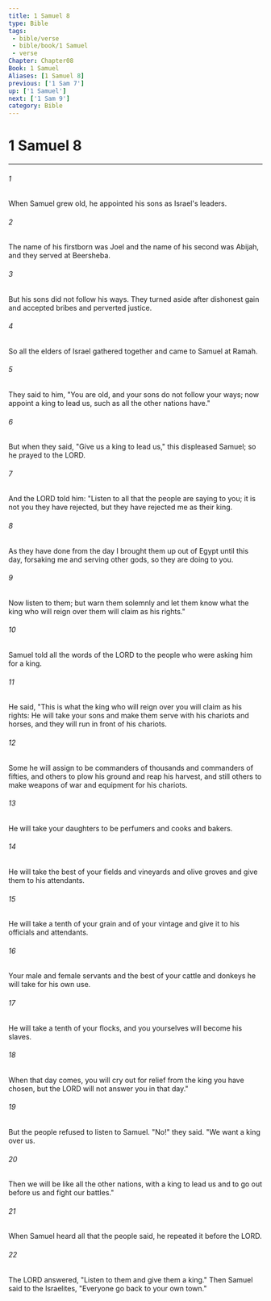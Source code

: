 ```yaml
---
title: 1 Samuel 8
type: Bible
tags:
 - bible/verse
 - bible/book/1 Samuel
 - verse
Chapter: Chapter08
Book: 1 Samuel
Aliases: [1 Samuel 8]
previous: ['1 Sam 7']
up: ['1 Samuel']
next: ['1 Sam 9']
category: Bible
---
```

# 1 Samuel 8

***


###### 1 
When Samuel grew old, he appointed his sons as Israel's leaders. 

###### 2 
The name of his firstborn was Joel and the name of his second was Abijah, and they served at Beersheba. 

###### 3 
But his sons did not follow his ways. They turned aside after dishonest gain and accepted bribes and perverted justice. 

###### 4 
So all the elders of Israel gathered together and came to Samuel at Ramah. 

###### 5 
They said to him, "You are old, and your sons do not follow your ways; now appoint a king to lead us, such as all the other nations have." 

###### 6 
But when they said, "Give us a king to lead us," this displeased Samuel; so he prayed to the LORD. 

###### 7 
And the LORD told him: "Listen to all that the people are saying to you; it is not you they have rejected, but they have rejected me as their king. 

###### 8 
As they have done from the day I brought them up out of Egypt until this day, forsaking me and serving other gods, so they are doing to you. 

###### 9 
Now listen to them; but warn them solemnly and let them know what the king who will reign over them will claim as his rights." 

###### 10 
Samuel told all the words of the LORD to the people who were asking him for a king. 

###### 11 
He said, "This is what the king who will reign over you will claim as his rights: He will take your sons and make them serve with his chariots and horses, and they will run in front of his chariots. 

###### 12 
Some he will assign to be commanders of thousands and commanders of fifties, and others to plow his ground and reap his harvest, and still others to make weapons of war and equipment for his chariots. 

###### 13 
He will take your daughters to be perfumers and cooks and bakers. 

###### 14 
He will take the best of your fields and vineyards and olive groves and give them to his attendants. 

###### 15 
He will take a tenth of your grain and of your vintage and give it to his officials and attendants. 

###### 16 
Your male and female servants and the best of your cattle and donkeys he will take for his own use. 

###### 17 
He will take a tenth of your flocks, and you yourselves will become his slaves. 

###### 18 
When that day comes, you will cry out for relief from the king you have chosen, but the LORD will not answer you in that day." 

###### 19 
But the people refused to listen to Samuel. "No!" they said. "We want a king over us. 

###### 20 
Then we will be like all the other nations, with a king to lead us and to go out before us and fight our battles." 

###### 21 
When Samuel heard all that the people said, he repeated it before the LORD. 

###### 22 
The LORD answered, "Listen to them and give them a king." Then Samuel said to the Israelites, "Everyone go back to your own town." 
